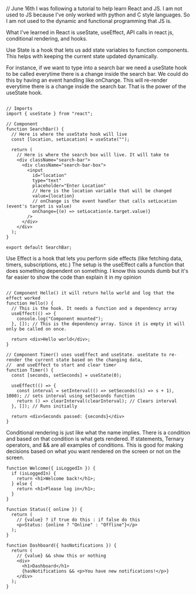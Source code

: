 // June 16th
I was following a tutorial to help learn React and JS. I am not used to JS because I've only worked with python and C style languages. So I am not used to the dynamic and functional programming that JS is.

What I've learned in React is useState, useEffect, API calls in react js, conditional rendering, and hooks.

Use State is a hook that lets us add state variables to function components. This helps with keeping the current state updated dynamically.

For instance, if we want to type into a search bar we need a useState hook to be called everytime there is a change inside the search bar. We could do this by having an event handling like onChange. This will re-render everytime there is a change inside the search bar. That is the power of the useState hook.

```React

// Imports
import { useState } from "react";

// Component
function SearchBar() {
  // Here is where the useState hook will live
  const [location, setLocation] = useState("");

  return (
    // Here is where the search box will live. It will take te
    <div className="search-bar">
      <div className="search-bar-box">
        <input
          id="location"
          type="text"
          placeholder="Enter Location"
          // Here is the location variable that will be changed
          value={location}
          // onChange is the event handler that calls setLocation (event's target is value)
          onChange={(e) => setLocation(e.target.value)}
        />
      </div>
    </div>
  );
}

export default SearchBar;

```

Use Effect is a hook that lets you perform side effects (like fetching data, timers, subscriptions, etc.) The setup is the useEffect calls a function that does something dependent on something. I know this sounds dumb but it's far easier to show the code than explain it in my opinion

```react

// Component Hello() it will return hello world and log that the effect worked
function Hello() {
  // This is the hook. It needs a function and a dependency array
  useEffect(() => {
    console.log("Component mounted");
  }, []); // This is the dependency array. Since it is empty it will only be called on once.

  return <div>Hello world</div>;
}

// Component Timer() uses useEffect and useState. useState to re-render the current state based on the changing data,
//  and useEffect to start and clear timer
function Timer() {
  const [seconds, setSeconds] = useState(0);

  useEffect(() => {
    const interval = setInterval(() => setSeconds((s) => s + 1), 1000); // sets interval using setSeconds function
    return () => clearInterval(clearInterval); // Clears interval
  }, []); // Runs initially

  return <div>Seconds passed: {seconds}</div>
}

```

Conditional rendering is just like what the name implies. There is a condition and based on that condition is what gets rendered. If statements, Ternary operators, and && are all examples of conditions. This is good for making decisions based on what you want rendered on the screen or not on the screen.

```react
function Welcome({ isLoggedIn }) {
  if (isLoggedIn) {
    return <h1>Welcome back!</h1>;
  } else {
    return <h1>Please log in</h1>;
  }
}

function Status({ online }) {
  return (
    // {value} ? if true do this : if false do this
    <p>Status: {online ? "Online" : "Offline"}</p>
  );
}

function Dashboard({ hasNotifications }) {
  return (
    // {value} && show this or nothing
    <div>
      <h1>Dashboard</h1>
      {hasNotifications && <p>You have new notifications!</p>}
    </div>
  );
}

```
